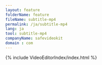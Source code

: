 ```yaml
---
layout: feature
folderName: feature
fileName: subtitle-mp4
permalink: /ja/subtitle-mp4
lang: ja
tool: subtitle-mp4
companyName: safevideokit
domain : com
---
```


{% include VideoEditorIndex/index.html %}

   